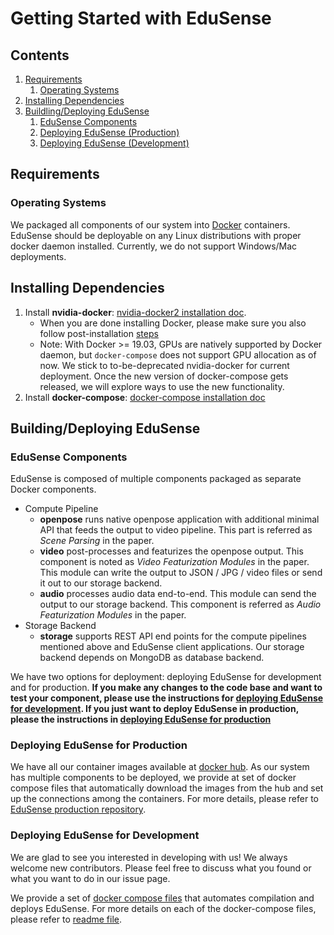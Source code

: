 Getting Started with EduSense
=============================

## Contents

1. [Requirements](#requirements)
    1. [Operating Systems](#operating-systems)
2. [Installing Dependencies](#installing-dependencies)
3. [Buildling/Deploying EduSense](#buildingdeploying-edusense)
    1. [EduSense Components](#edusense-components)
    2. [Deploying EduSense (Production)](#deploying-edusense-production)
    3. [Deploying EduSense (Development)](#deploying-edusense-development)

## Requirements

### Operating Systems

We packaged all components of our system into [Docker](https://www.docker.com)
containers. EduSense should be deployable on any Linux distributions with
proper docker daemon installed. Currently, we do not support Windows/Mac
deployments.

## Installing Dependencies

1. Install **nvidia-docker**: [nvidia-docker2 installation doc](https://github.com/NVIDIA/nvidia-docker/wiki/Installation-(version-2.0)).
    * When you are done installing Docker, please make sure you also follow post-installation [steps](https://docs.docker.com/install/linux/linux-postinstall)
    * Note: With Docker >= 19.03, GPUs are natively supported by Docker daemon,
      but `docker-compose` does not support GPU allocation as of now. We stick
      to to-be-deprecated nvidia-docker for current deployment. Once the new
      version of docker-compose gets released, we will explore ways to use the
      new functionality.
2. Install **docker-compose**: [docker-compose installation doc](https://docs.docker.com/compose/install/)

## Building/Deploying EduSense

### EduSense Components

EduSense is composed of multiple components packaged as separate Docker
components.

* Compute Pipeline
  * **openpose** runs native openpose application with additional minimal API
    that feeds the output to video pipeline. This part is referred as *Scene
    Parsing* in the paper.
  * **video** post-processes and featurizes the openpose output. This component
    is noted as *Video Featurization Modules* in the paper. This module can
    write the output to JSON / JPG / video files or send it out to our storage
    backend.
  * **audio** processes audio data end-to-end. This module can send the output
    to our storage backend. This component is referred as *Audio Featurization
    Modules* in the paper.
* Storage Backend
  * **storage** supports REST API end points for the compute pipelines
    mentioned above and EduSense client applications. Our storage backend
    depends on MongoDB as database backend.

We have two options for deployment: deploying EduSense for development and
for production. **If you make any changes to the code base and want to test
your component, please use the instructions for
[deploying EduSense for development](#deploying-edusense-development). If you
just want to deploy EduSense in production, please the instructions in
[deploying EduSense for production](#deploying-edusense-production)**

### Deploying EduSense for Production

We have all our container images available at [docker hub](https://hub.docker.com/u/edusensecmu).
As our system has multiple components to be deployed, we provide at set of
docker compose files that automatically download the images from the hub and
set up the connections among the containers. For more details, please refer to
[EduSense production repository](https://www.github.com/edusense/production).

### Deploying EduSense for Development

We are glad to see you interested in developing with us! We always welcome
new contributors. Please feel free to discuss what you found or what you want
to do in our issue page.

We provide a set of [docker compose files](compose/) that automates compilation
and deploys EduSense. For more details on each of the docker-compose files,
please refer to [readme file](compose/README.md).

